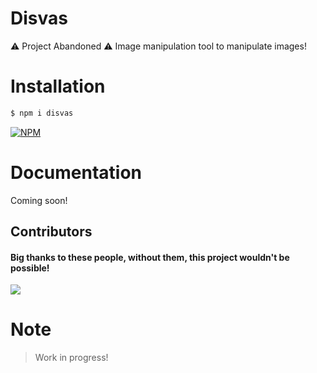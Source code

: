 # Disvas
⚠️ Project Abandoned ⚠️
Image manipulation tool to manipulate images!

# Installation
```sh
$ npm i disvas
```

[![NPM](https://nodei.co/npm/disvas.png)](https://nodei.co/npm/disvas/)

# Documentation
Coming soon!



## Contributors

#### Big thanks to these people, without them, this project wouldn't be possible!
<a href = "https://github.com/hisRoyalty/Disvas/graphs/contributors">
  <img src = "https://contrib.rocks/image?repo=hisRoyalty/Disvas"/>
</a>


# Note
> Work in progress!
